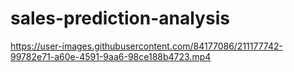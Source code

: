 # sales-prediction-analysis

https://user-images.githubusercontent.com/84177086/211177742-99782e71-a60e-4591-9aa6-98ce188b4723.mp4

